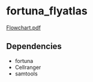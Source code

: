 # fortuna_flyatlas

[Flowchart.pdf](https://github.com/canzarlab/fortuna_flyatlas/files/10608646/Flowchart.pdf)

## Dependencies
* fortuna
* Cellranger
* samtools
